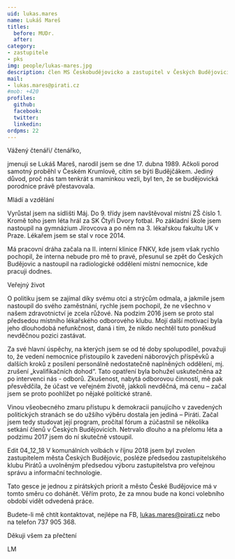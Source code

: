 ```yaml
---
uid: lukas.mares
name: Lukáš Mareš
titles:
  before: MUDr.
  after:
category:
- zastupitele
- pks
img: people/lukas-mares.jpg
description: člen MS Českobudějovicko a zastupitel v Českých Budějovicích
mail:
- lukas.mares@pirati.cz
#mob: +420
profiles:
  github:
  facebook:				
  twitter:
  linkedin:
ordpms: 22 
---
```


Vážený čtenáři/ čtenářko,

jmenuji se Lukáš Mareš, narodil jsem se dne 17. dubna 1989. Ačkoli porod samotný proběhl v Českém Krumlově, cítím se býti Budějčákem. Jediný důvod, proč nás tam tenkrát s maminkou vezli, byl ten, že se budějovická porodnice právě přestavovala.

Mládí a vzdělání

Vyrůstal jsem na sídlišti Máj. Do 9. třídy jsem navštěvoval místní ZŠ číslo 1. Kromě toho jsem léta hrál za SK Čtyři Dvory fotbal. Po základní škole jsem nastoupil na gymnázium Jírovcova a po něm na 3. lékařskou fakultu UK v Praze. Lékařem jsem se stal v roce 2014.

Má pracovní dráha začala na II. interní klinice FNKV, kde jsem však rychlo pochopil, že interna nebude pro mě to pravé, přesunul se zpět do Českých Budějovic a nastoupil na radiologické oddělení místní nemocnice, kde pracuji dodnes.

Veřejný život

O politiku jsem se zajímal díky svému otci a strýcům odmala, a jakmile jsem nastoupil do svého zaměstnání, rychle jsem pochopil, že ne všechno v našem zdravotnictví je zcela růžové. Na podzim 2016 jsem se proto stal předsedou místního lékařského odborového klubu. Mojí další motivací byla jeho dlouhodobá nefunkčnost, daná i tím, že nikdo nechtěl tuto poněkud nevděčnou pozici zastávat.

Za své hlavní úspěchy, na kterých jsem se od té doby spolupodílel, považuji to, že vedení nemocnice přistoupilo k zavedení náborových příspěvků a dalších kroků z posílení personálně nedostatečně naplněných oddělení, mj. zrušení „kvalifikačních dohod“. Tato opatření byla bohužel uskutečněna až po intervenci nás - odborů. Zkušenost, nabytá odborovou činností, mě pak přesvědčila, že účast ve veřejném životě, jakkoli nevděčná, má cenu – začal jsem se proto poohlížet po nějaké politické straně.

Vinou všeobecného zmaru přístupu k demokracii panujícího v zavedených politických stranách se do užšího výběru dostala jen jediná – Piráti. Začal jsem tedy studovat její program, pročítal fórum a zúčastnil se několika setkání členů v Českých Budějovicích. Netrvalo dlouho a na přelomu léta a podzimu 2017 jsem do ní skutečně vstoupil.

Edit 04_12_18 V komunálních volbách v říjnu 2018 jsem byl zvolen zastupitelem města Českých Budějovic, posléze předsedou zastupitelského klubu Pirátů a uvolněným předsedou výboru zastupitelstva pro veřejnou správu a informační technologie.

Tato gesce je jednou z pirátských priorit a město České Budějovice má v tomto směru co dohánět. Věřím proto, že za mnou bude na konci volebního období vidět odvedená práce.

Budete-li mě chtít kontaktovat, nejlépe na FB, lukas.mares@pirati.cz nebo na telefon 737 905 368.

Děkuji všem za přečtení

LM
